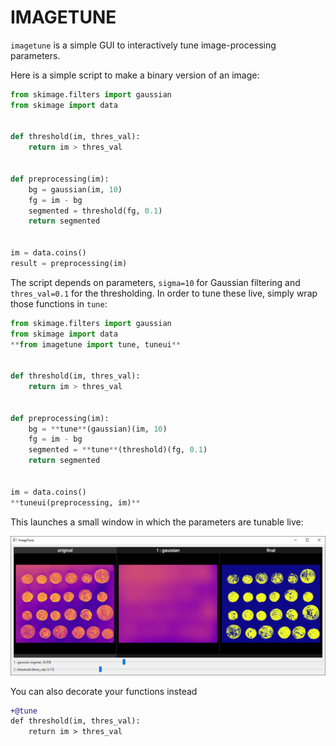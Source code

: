 # IMAGETUNE

`imagetune` is a simple GUI to interactively tune image-processing parameters.


Here is a simple script to make a binary version of an image:

```python
from skimage.filters import gaussian
from skimage import data


def threshold(im, thres_val):
    return im > thres_val


def preprocessing(im):
    bg = gaussian(im, 10)
    fg = im - bg
    segmented = threshold(fg, 0.1)
    return segmented


im = data.coins()
result = preprocessing(im)
```

The script depends on parameters, `sigma=10` for Gaussian filtering and `thres_val=0.1` for the thresholding.
In order to tune these live, simply wrap those functions in `tune`:

```python
from skimage.filters import gaussian
from skimage import data
**from imagetune import tune, tuneui**


def threshold(im, thres_val):
    return im > thres_val


def preprocessing(im):
    bg = **tune**(gaussian)(im, 10)
    fg = im - bg
    segmented = **tune**(threshold)(fg, 0.1)
    return segmented


im = data.coins()
**tuneui(preprocessing, im)**
```

This launches a small window in which the parameters are tunable live:

![ImageTune](.github/imgs/example1.png)

You can also decorate your functions instead

```diff
+@tune
def threshold(im, thres_val):
    return im > thres_val
```
